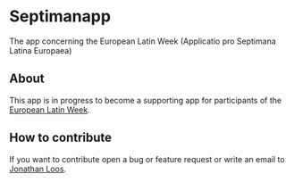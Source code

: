 # Septimanapp
The app concerning the European Latin Week (Applicatio pro Septimana Latina Europaea) 

## About
This app is in progress to become a supporting app for participants of the [European Latin Week](https://www.lateinwochen.de/).

## How to contribute
If you want to contribute open a bug or feature request or write an email to [Jonathan Loos](mailto:loos.jonathan.martin@gmail.com).

